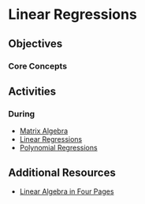# Linear Regressions

## Objectives

### Core Concepts

## Activities

### During

* [Matrix Algebra](http://nbviewer.ipython.org/github/teachingdatascience/data-science-course/blob/forstudentviewing/09_linear_regression/linear_algebra.ipynb)
* [Linear Regressions](http://nbviewer.ipython.org/github/teachingdatascience/data-science-course/blob/forstudentviewing/09_linear_regression/linear_regression.ipynb)
* [Polynomial Regressions](http://nbviewer.ipython.org/github/teachingdatascience/data-science-course/blob/forstudentviewing/09_linear_regression/polynomial_regression.ipynb)

## Additional Resources

* [Linear Algebra in Four Pages](http://cnd.mcgill.ca/~ivan/miniref/linear_algebra_in_4_pages.pdf)

